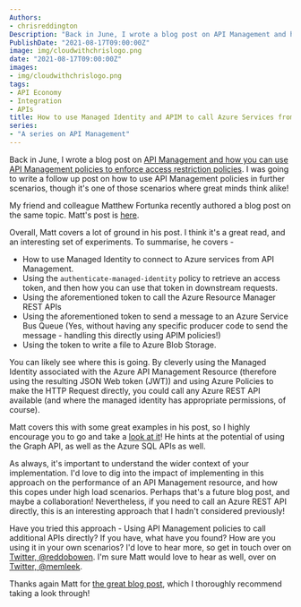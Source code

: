 ```yaml
---
Authors: 
- chrisreddington
Description: "Back in June, I wrote a blog post on API Management and how you can use API Management policies to enforce access restriction policies. I was going to write a follow up post on how to use API Management policies in additional scenarios, but it's one of those scenarios where great minds think alike!"
PublishDate: "2021-08-17T09:00:00Z"
image: img/cloudwithchrislogo.png
date: "2021-08-17T09:00:00Z"
images:
- img/cloudwithchrislogo.png
tags:
- API Economy
- Integration
- APIs
title: How to use Managed Identity and APIM to call Azure Services from an APIM policy directly
series: 
- "A series on API Management"
---
```

Back in June, I wrote a blog post on [API Management and how you can use API Management policies to enforce access restriction policies](/blog/api-management-and-policies/). I was going to write a follow up post on how to use API Management policies in further scenarios, though it's one of those scenarios where great minds think alike!

My friend and colleague Matthew Fortunka recently authored a blog post on the same topic. Matt's post is [here](https://blog.memoryleek.co.uk/apim/azure/identity/2021/08/13/using-managed-identity-to-connect-to-azure-services-from-api-management.html).

Overall, Matt covers a lot of ground in his post. I think it's a great read, and an interesting set of experiments. To summarise, he covers -

* How to use Managed Identity to connect to Azure services from API Management.
* Using the ``authenticate-managed-identity`` policy to retrieve an access token, and then how you can use that token in downstream requests.
* Using the aforementioned token to call the Azure Resource Manager REST APIs
* Using the aforementioned token to send a message to an Azure Service Bus Queue (Yes, without having any specific producer code to send the message - handling this directly using APIM policies!)
* Using the token to write a file to Azure Blob Storage.

You can likely see where this is going. By cleverly using the Managed Identity associated with the Azure API Management Resource (therefore  using the resulting JSON Web token (JWT)) and using Azure Policies to make the HTTP Request directly, you could call any Azure REST API available (and where the managed identity has appropriate permissions, of course).

Matt covers this with some great examples in his post, so I highly encourage you to go and take a [look at it](https://blog.memoryleek.co.uk/apim/azure/identity/2021/08/13/using-managed-identity-to-connect-to-azure-services-from-api-management.html)! He hints at the potential of using the Graph API, as well as the Azure SQL APIs as well.

As always, it's important to understand the wider context of your implementation. I'd love to dig into the impact of implementing in this approach on the performance of an API Management resource, and how this copes under high load scenarios. Perhaps that's a future blog post, and maybe a collaboration! Nevertheless, if you need to call an Azure REST API directly, this is an interesting approach that I hadn't considered previously!

Have you tried this approach - Using API Management policies to call additional APIs directly? If you have, what have you found? How are you using it in your own scenarios? I'd love to hear more, so get in touch over on [Twitter, @reddobowen](https://twitter.com/reddobowen). I'm sure Matt would love to hear as well, over on [Twitter, @memleek](https://twitter.com/memleek).

Thanks again Matt for [the great blog post](https://blog.memoryleek.co.uk/apim/azure/identity/2021/08/13/using-managed-identity-to-connect-to-azure-services-from-api-management.html), which I thoroughly recommend taking a look through!
